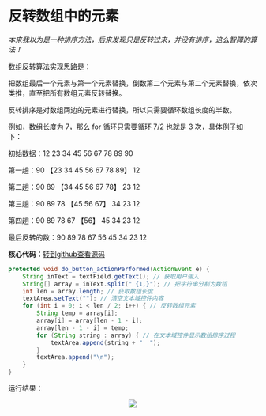 # 反转数组中的元素

*本来我以为是一种排序方法，后来发现只是反转过来，并没有排序，这么智障的算法！*

数组反转算法实现思路是：

把数组最后一个元素与第一个元素替换，倒数第二个元素与第二个元素替换，依次类推，直至把所有数组元素反转替换。

反转排序是对数组两边的元素进行替换，所以只需要循环数组长度的半数。

例如，数组长度为 7，那么 for 循环只需要循环 7/2 也就是 3 次，具体例子如下：

初始数据：12 23 34 45 56 67 78 89 90

第一趟：90 【23 34 45 56 67 78 89】 12

第二趟：90 89 【34 45 56 67 78】 23 12

第三趟：90 89 78 【45 56 67】 34 23 12

第四趟：90 89 78 67 【56】 45 34 23 12

最后反转的数：90 89 78 67 56 45 34 23 12


**核心代码：**<a href="https://github.com/renkaigis/KeepCoding/tree/master/2017/09/14" target="_blank">转到github查看源码</a>

```java
protected void do_button_actionPerformed(ActionEvent e) {
    String inText = textField.getText(); // 获取用户输入
    String[] array = inText.split(" {1,}"); // 把字符串分割为数组
    int len = array.length; // 获取数组长度
    textArea.setText(""); // 清空文本域控件内容
    for (int i = 0; i < len / 2; i++) { // 反转数组元素
        String temp = array[i];
        array[i] = array[len - 1 - i];
        array[len - 1 - i] = temp;
        for (String string : array) { // 在文本域控件显示数组排序过程
            textArea.append(string + "  ");
        }
        textArea.append("\n");
    }
}
```

运行结果：

<div align="center"><img src="http://image.renkaigis.com/keepcoding/2017091401.png"></div>

